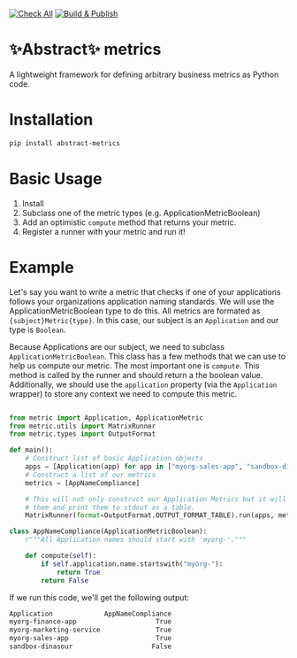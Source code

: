 [![Check All](https://github.com/Fraser-Isbester/metric/actions/workflows/check.yaml/badge.svg)](https://github.com/Fraser-Isbester/metric/actions/workflows/check.yaml) [![Build & Publish](https://github.com/Fraser-Isbester/metric/actions/workflows/build-and-publish.yaml/badge.svg)](https://github.com/Fraser-Isbester/metric/actions/workflows/build-and-publish.yaml)

# ✨Abstract✨ metrics
A lightweight framework for defining arbitrary business metrics as Python code.

# Installation
```bash
pip install abstract-metrics
```

# Basic Usage

1. Install
2. Subclass one of the metric types (e.g. ApplicationMetricBoolean)
3. Add an optimistic `compute` method that returns your metric.
4. Register a runner with your metric and run it!

# Example
Let's say you want to write a metric that checks if one of your applications follows your organizations application naming standards. We will use the ApplicationMetricBoolean type to do this. All metrics are formated as `{subject}Metric{type}`. In this case, our subject is an `Application` and our type is `Boolean`.

Because Applications are our subject, we need to subclass `ApplicationMetricBoolean`. This class has a few methods that we can use to help us compute our metric. The most important one is `compute`. This method is called by the runner and should return a the boolean value. Additionally, we should use the `application` property (via the `Application` wrapper) to store any context we need to compute this metric.

```python

from metric import Application, ApplicationMetric
from metric.utils import MatrixRunner
from metric.types import OutputFormat

def main():
    # Construct list of basic Application objects
    apps = [Application(app) for app in ["myorg-sales-app", "sandbox-dinasour"]]
    # Construct a list of our metrics
    metrics = [AppNameCompliance]

    # This will not only construct our Application Metrics but it will also execute
    # them and print them to stdout as a table.
    MatrixRunner(format=OutputFormat.OUTPUT_FORMAT_TABLE).run(apps, metrics)

class AppNameCompliance(ApplicationMetricBoolean):
    r"""All Application names should start with 'myorg-'."""

    def compute(self):
        if self.application.name.startswith("myorg-"):
            return True
        return False
```

If we run this code, we'll get the following output:

```bash
Application             AppNameCompliance
myorg-finance-app                    True
myorg-marketing-service              True
myorg-sales-app                      True
sandbox-dinasour                    False
```
